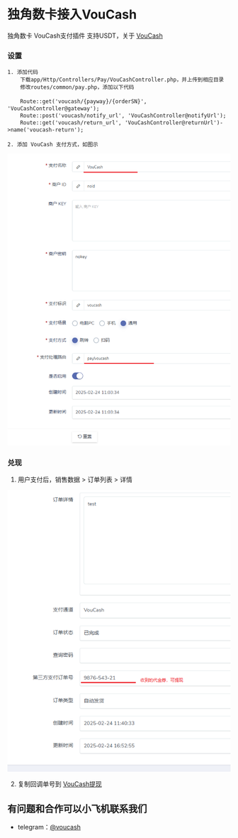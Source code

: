 # 独角数卡接入VouCash
独角数卡 VouCash支付插件 支持USDT，关于 [VouCash](https://github.com/voucash/voucash)

### 设置
```
1. 添加代码
    下载app/Http/Controllers/Pay/VouCashController.php，并上传到相应目录
    修改routes/common/pay.php，添加以下代码

    Route::get('voucash/{payway}/{orderSN}', 'VouCashController@gateway');
    Route::post('voucash/notify_url', 'VouCashController@notifyUrl');
    Route::get('voucash/return_url', 'VouCashController@returnUrl')->name('voucash-return');
    
2. 添加 VouCash 支付方式，如图示
```
![独角数卡支付设置](https://raw.githubusercontent.com/voucash/learncoins/master/images/voucash.png)


### 兑现
1. 用户支付后，销售数据 > 订单列表 > 详情

![独角数卡支付成功](https://raw.githubusercontent.com/voucash/learncoins/master/images/voucash_2.png)

2. 复制回调单号到 [VouCash提现](https://voucash.com/zh/redeem)

## 有问题和合作可以小飞机联系我们
 - telegram：[@voucash](https://t.me/voucash)